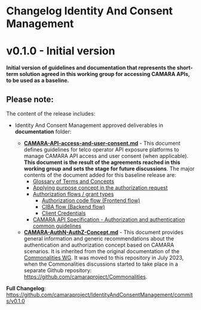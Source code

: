 # Changelog Identity And Consent Management

# v0.1.0 - Initial version

**Initial version of guidelines and documentation that represents the short-term solution agreed in this working group for accessing CAMARA APIs, to be used as a baseline.**

## Please note:

The content of the release includes:

* Identity And Consent Management approved deliverables in **documentation** folder:
  
  - **[CAMARA-API-access-and-user-consent.md](https://github.com/camaraproject/IdentityAndConsentManagement/blob/release-0.1.0/documentation/IdentityAndConsentManagement)** - This document defines guidelines for telco operator API exposure platforms to manage CAMARA API access and user consent (when applicable). **This document is the result of the agreements reached in this working group and sets the stage for future discussions**. The major contents of the document added for this baseline release are:
    - [Glossary of Terms and Concepts](https://github.com/camaraproject/IdentityAndConsentManagement/blob/release-0.1.0/documentation/CAMARA-API-access-and-user-consent.md#glossary-of-terms-and-concepts)
    - [Applying purpose concept in the authorization request](https://github.com/camaraproject/IdentityAndConsentManagement/blob/release-0.1.0/documentation/CAMARA-API-access-and-user-consent.md#applying-purpose-concept-in-the-authorization-request)
    - [Authorization flows / grant types](https://github.com/camaraproject/IdentityAndConsentManagement/blob/release-0.1.0/documentation/CAMARA-API-access-and-user-consent.md#authorization-flows--grant-types)
      - [Authorization code flow (Frontend flow)](https://github.com/camaraproject/IdentityAndConsentManagement/blob/release-0.1.0/documentation/CAMARA-API-access-and-user-consent.md#authorization-code-flow-frontend-flow)
      - [CIBA flow (Backend flow)](https://github.com/camaraproject/IdentityAndConsentManagement/blob/release-0.1.0/documentation/CAMARA-API-access-and-user-consent.md#ciba-flow-backend-flow)
      - [Client Credentials](https://github.com/camaraproject/IdentityAndConsentManagement/blob/release-0.1.0/documentation/CAMARA-API-access-and-user-consent.md#client-credentials)
    - [CAMARA API Specification - Authorization and authentication common guidelines](https://github.com/camaraproject/IdentityAndConsentManagement/blob/release-0.1.0/documentation/CAMARA-API-access-and-user-consent.md#camara-api-specification---authorization-and-authentication-common-guidelines)
  - **[CAMARA-AuthN-AuthZ-Concept.md](https://github.com/camaraproject/IdentityAndConsentManagement/blob/release-0.1.0/documentation/CAMARA-AuthN-AuthZ-Concept.md)** - This document provides general information and generic recommendations about the authentication and authorization concept based on CAMARA scenarios. It is inherited from the original documentation of the [Commonalities WG](https://github.com/camaraproject/WorkingGroups/tree/main/Commonalities). It was moved to this repository in July 2023, when the Commonalities discussions started to take place in a separate Github repository: https://github.com/camaraproject/Commonalities.

**Full Changelog**: https://github.com/camaraproject/IdentityAndConsentManagement/commits/v0.1.0

